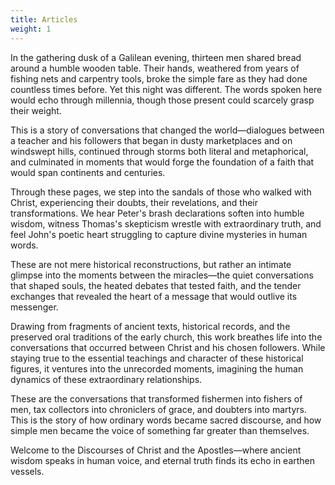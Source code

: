 ```yaml
---
title: Articles
weight: 1
---
```


In the gathering dusk of a Galilean evening, thirteen men shared bread around a humble wooden table. Their hands, weathered from years of fishing nets and carpentry tools, broke the simple fare as they had done countless times before. Yet this night was different. The words spoken here would echo through millennia, though those present could scarcely grasp their weight.

This is a story of conversations that changed the world—dialogues between a teacher and his followers that began in dusty marketplaces and on windswept hills, continued through storms both literal and metaphorical, and culminated in moments that would forge the foundation of a faith that would span continents and centuries.

Through these pages, we step into the sandals of those who walked with Christ, experiencing their doubts, their revelations, and their transformations. We hear Peter's brash declarations soften into humble wisdom, witness Thomas's skepticism wrestle with extraordinary truth, and feel John's poetic heart struggling to capture divine mysteries in human words.

These are not mere historical reconstructions, but rather an intimate glimpse into the moments between the miracles—the quiet conversations that shaped souls, the heated debates that tested faith, and the tender exchanges that revealed the heart of a message that would outlive its messenger.

Drawing from fragments of ancient texts, historical records, and the preserved oral traditions of the early church, this work breathes life into the conversations that occurred between Christ and his chosen followers. While staying true to the essential teachings and character of these historical figures, it ventures into the unrecorded moments, imagining the human dynamics of these extraordinary relationships.

These are the conversations that transformed fishermen into fishers of men, tax collectors into chroniclers of grace, and doubters into martyrs. This is the story of how ordinary words became sacred discourse, and how simple men became the voice of something far greater than themselves.

Welcome to the Discourses of Christ and the Apostles—where ancient wisdom speaks in human voice, and eternal truth finds its echo in earthen vessels.